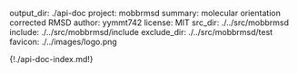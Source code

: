 output_dir: ./api-doc
project: mobbrmsd
summary: molecular orientation corrected RMSD
author: yymmt742
license: MIT
src_dir: ./../src/mobbrmsd
include: ./../src/mobbrmsd/include
exclude_dir: ./../src/mobbrmsd/test
favicon: ./../images/logo.png

{!./api-doc-index.md!}

